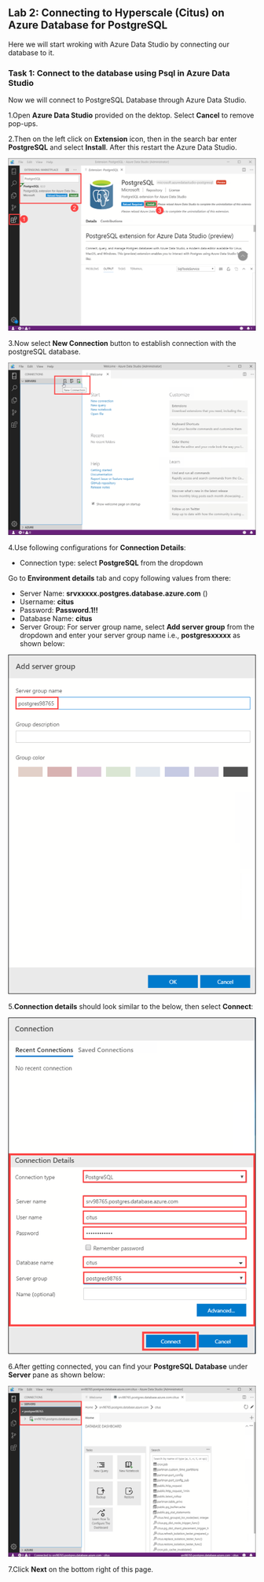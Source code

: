 ## **Lab 2: Connecting to Hyperscale (Citus) on Azure Database for PostgreSQL**

Here we will start wroking with Azure Data Studio by connecting our database to it.

### Task 1: Connect to the database using Psql in Azure Data Studio

Now we will connect to PostgreSQL Database through Azure Data Studio.

1.Open **Azure Data Studio** provided on the dektop. Select **Cancel** to remove pop-ups.

2.Then on the left click on **Extension** icon, then in the search bar enter **PostgreSQL** and select **Install**. After this restart the Azure Data Studio.

![](images/postext.png)

3.Now select **New Connection** button to establish connection with the postgreSQL database.

![](images/azdatastudio.png)

4.Use following configurations for **Connection Details**:
* Connection type: select **PostgreSQL** from the dropdown

Go to **Environment details** tab and copy following values from there:
* Server Name: **srvxxxxx.postgres.database.azure.com** ()
* Username: **citus**
* Password: **Password.1!!**
* Database Name: **citus**
* Server Group: For server group name, select **Add server group** from the dropdown and enter your server group name i.e., **postgresxxxxx** as shown below:

![](images/newconnection2.png)

5.**Connection details** should look similar to the below, then select **Connect**:

![](images/newconnection1.png)

6.After getting connected, you can find your **PostgreSQL Database** under **Server** pane as shown below:

![](images/newconnection3.png)

7.Click **Next** on the bottom right of this page.
